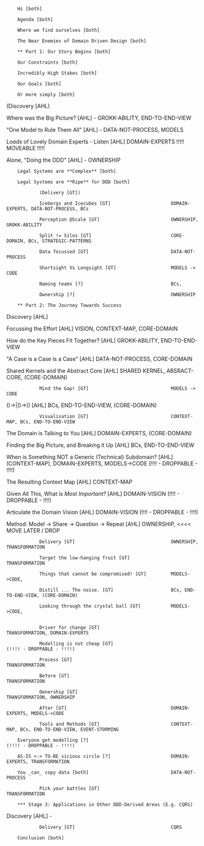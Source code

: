		Hi [both]

		Agenda [both]

		Where we find ourselves [both]

		The Near Enemies of Domain Driven Design [both]

		** Part 1: Our Story Begins [both]

		Our Constraints [both]

		Incredibly High Stakes [both]

		Our Goals [both]

		Or more simply [both]

(Discovery [AHL)
	
Where was the Big Picture? [AHL] - 								GROKK-ABILITY, END-TO-END-VIEW

"One Model to Rule Them All" [AHL] - 							DATA-NOT-PROCESS, MODELS			

_Loads_ of Lovely Domain Experts - Listen [AHL]					DOMAIN-EXPERTS 								!!!!! MOVEABLE !!!!!

Alone, "Doing the DDD" [AHL] - 									OWNERSHIP

		Legal Systems are **Complex** [both]

		Legal Systems are **Ripe** for DDD [both]

				(Delivery [GT])								

				Icebergs and Icecubes [GT]						DOMAIN-EXPERTS, DATA-NOT-PROCESS, BCs

				Perception @Scale [GT]							OWNERSHIP, GROKK-ABILITY

				Split != Silos [GT]								CORE-DOMAIN, BCs, STRATEGIC-PATTERNS

				Data focussed [GT]								DATA-NOT-PROCESS

				Shortsight Vs Longsight [GT]					MODELS -> CODE

				Naming teams [?]								BCs, 

				Ownership [?]									OWNERSHIP

		** Part 2: The Journey Towards Success

Discovery [AHL]

Focussing the Effort [AHL]										VISION, CONTEXT-MAP, CORE-DOMAIN

How do the Key Pieces Fit Together? [AHL]						GROKK-ABILITY, END-TO-END-VIEW

"A Case is a Case is a Case" [AHL]								DATA-NOT-PROCESS, CORE-DOMAIN

Shared Kernels and the Abstract Core [AHL]						SHARED KERNEL, ABSRACT-CORE, (CORE-DOMAIN)

				Mind the Gap! [GT]								MODELS -> CODE     							

()->|()->() [AHL]												BCs, END-TO-END-VIEW, (CORE-DOMAIN)

				Visualisation [GT]								CONTEXT-MAP, BCs, END-TO-END-VIEW

The Domain is Talking to You [AHL]								DOMAIN-EXPERTS, (CORE-DOMAIN)

Finding the Big Picture, and Breaking it Up [AHL]				BCs, END-TO-END-VIEW

When is Something NOT a Generic (Technical) Subdomain? [AHL]	(CONTEXT-MAP), DOMAIN-EXPERTS, MODELS->CODE (!!!! - DROPPABLE - !!!!)

The Resulting Context Map [AHL]									CONTEXT-MAP

Given All This, What is _Most Important?_ [AHL]					DOMAIN-VISION								(!!!! - DROPPABLE - !!!!)

Articulate the Domain Vision [AHL]								DOMAIN-VISION								(!!!! - DROPPABLE - !!!!)

Method: Model -> Share -> Question -> Repeat [AHL]              OWNERSHIP,  								<<<< MOVE LATER / DROP

				Delivery [GT]									OWNERSHIP, TRANSFORMATION

				Target the low-hanging fruit [GT]				TRANSFORMATION

				Things that cannot be compromised! [GT]			MODELS->CODE, 

				Distill ... The noise. [GT]						BCs, END-TO-END-VIEW, (CORE-DOMAIN)

				Looking through the crystal ball [GT]			MODELS->CODE, 


				Driver for change [GT]							TRANSFORMATION, DOMAIN-EXPERTS

				Modelling is not cheap [GT]																	(!!!! - DROPPABLE - !!!!)

				Process [GT]									TRANSFORMATION

				Before [GT]										TRANSFORMATION

				Ownership [GT]									TRANSFORMATION, OWNERSHIP

				After [GT]										DOMAIN-EXPERTS, MODELS->CODE

				Tools and Methods [GT]							CONTEXT-MAP, BCs, END-TO-END-VIEW, EVENT-STORMING

		Everyone get modelling [?]																			(!!!! - DROPPABLE - !!!!)

		AS-IS <-> TO-BE vicious circle [?]						DOMAIN-EXPERTS, TRANSFORMATION

		You _can_ copy data [both]								DATA-NOT-PROCESS

				Pick your battles [GT]							TRANSFORMATION

		*** Stage 3: Applications in Other DDD-Derived Areas (E.g. CQRS)

Discovery [AHL]													-

				Delivery [GT]									CQRS

		Conclusion [both]

